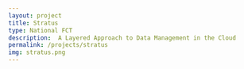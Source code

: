 ```yaml
---
layout: project
title: Stratus
type: National FCT
description:  A Layered Approach to Data Management in the Cloud
permalink: /projects/stratus
img: stratus.png
---
```

